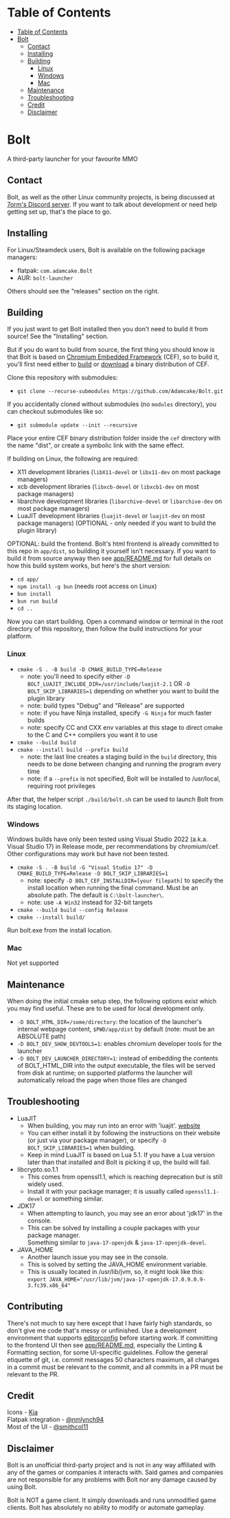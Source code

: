 # Table of Contents
- [Table of Contents](#table-of-contents)
- [Bolt](#bolt)
  - [Contact](#contact)
  - [Installing](#installing)
  - [Building](#building)
    - [Linux](#linux)
    - [Windows](#windows)
    - [Mac](#mac)
  - [Maintenance](#maintenance)
  - [Troubleshooting](#troubleshooting)
  - [Credit](#credit)
  - [Disclaimer](#disclaimer)

# Bolt

A third-party launcher for your favourite MMO

## Contact

Bolt, as well as the other Linux community projects, is being discussed at [7orm's Discord server](https://discord.gg/aX7GT2Mkdu). If you want to talk about development or need help getting set up, that's the place to go.

## Installing

For Linux/Steamdeck users, Bolt is available on the following package managers:
- flatpak: `com.adamcake.Bolt`
- AUR: `bolt-launcher`

Others should see the "releases" section on the right.

## Building

If you just want to get Bolt installed then you don't need to build it from source! See the "Installing" section.

But if you do want to build from source, the first thing you should know is that Bolt is based on [Chromium Embedded Framework](https://bitbucket.org/chromiumembedded/cef) (CEF), so to build it, you'll first need either to [build](https://bitbucket.org/chromiumembedded/cef/wiki/MasterBuildQuickStart.md) or [download](https://adamcake.com/cef) a binary distribution of CEF.

Clone this repository with submodules:
- `git clone --recurse-submodules https://github.com/Adamcake/Bolt.git`

If you accidentally cloned without submodules (no `modules` directory), you can checkout submodules like so:
- `git submodule update --init --recursive`

Place your entire CEF binary distribution folder inside the `cef` directory with the name "dist", or create a symbolic link with the same effect.

If building on Linux, the following are required:
- X11 development libraries (`libX11-devel` or `libx11-dev` on most package managers)
- xcb development libraries (`libxcb-devel` or `libxcb1-dev` on most package managers)
- libarchive development libraries (`libarchive-devel` or `libarchive-dev` on most package managers)
- LuaJIT development libraries (`luajit-devel` or `luajit-dev` on most package managers) (OPTIONAL - only needed if you want to build the plugin library)

OPTIONAL: build the frontend. Bolt's html frontend is already committed to this repo in `app/dist`, so building it yourself isn't necessary. If you want to build it from source anyway then see [app/README.md](https://github.com/Adamcake/Bolt/tree/master/app#app) for full details on how this build system works, but here's the short version:
- `cd app/`
- `npm install -g bun` (needs root access on Linux)
- `bun install`
- `bun run build`
- `cd ..`

Now you can start building. Open a command window or terminal in the root directory of this repository, then follow the build instructions for your platform.

### Linux

- `cmake -S . -B build -D CMAKE_BUILD_TYPE=Release`
  - note: you'll need to specify either `-D BOLT_LUAJIT_INCLUDE_DIR=/usr/include/luajit-2.1` OR `-D BOLT_SKIP_LIBRARIES=1` depending on whether you want to build the plugin library
  - note: build types "Debug" and "Release" are supported
  - note: if you have Ninja installed, specify `-G Ninja` for much faster builds
  - note: specify CC and CXX env variables at this stage to direct cmake to the C and C++ compilers you want it to use
- `cmake --build build`
- `cmake --install build --prefix build`
  - note: the last line creates a staging build in the `build` directory, this needs to be done between changing and running the program every time
  - note: if a `--prefix` is not specified, Bolt will be installed to /usr/local, requiring root privileges

After that, the helper script `./build/bolt.sh` can be used to launch Bolt from its staging location.

### Windows

Windows builds have only been tested using Visual Studio 2022 (a.k.a. Visual Studio 17) in Release mode, per recommendations by chromium/cef. Other configurations may work but have not been tested.
- `cmake -S . -B build -G "Visual Studio 17" -D CMAKE_BUILD_TYPE=Release -D BOLT_SKIP_LIBRARIES=1`
  - note: specify `-D BOLT_CEF_INSTALLDIR=[your filepath]` to specify the install location when running the final command. Must be an absolute path. The default is `C:\bolt-launcher\`.
  - note: use `-A Win32` instead for 32-bit targets
- `cmake --build build --config Release`
- `cmake --install build/`

Run bolt.exe from the install location.

### Mac

Not yet supported

## Maintenance
When doing the initial cmake setup step, the following options exist which you may find useful. These are to be used for local development only.
- `-D BOLT_HTML_DIR=/some/directory`: the location of the launcher's internal webpage content, `$PWD/app/dist` by default (note: must be an ABSOLUTE path)
- `-D BOLT_DEV_SHOW_DEVTOOLS=1`: enables chromium developer tools for the launcher
- `-D BOLT_DEV_LAUNCHER_DIRECTORY=1`: instead of embedding the contents of BOLT_HTML_DIR into the output executable, the files will be served from disk at runtime; on supported platforms the launcher will automatically reload the page when those files are changed

## Troubleshooting

- LuaJIT
  - When building, you may run into an error with 'luajit'. [website](https://luajit.org/index.html)
  - You can either install it by following the instructions on their website (or just via your package manager), or specify `-D BOLT_SKIP_LIBRARIES=1` when building.
  - Keep in mind LuaJIT is based on Lua 5.1. If you have a Lua version later than that installed and Bolt is picking it up, the build will fail.
- libcrypto.so.1.1
  - This comes from openssl1.1, which is reaching deprecation but is still widely used.
  - Install it with your package manager; it is usually called `openssl1.1-devel` or something similar.
- JDK17
  - When attempting to launch, you may see an error about 'jdk17' in the console.
  - This can be solved by installing a couple packages with your package manager.  
    Something similar to `java-17-openjdk` & `java-17-openjdk-devel`.
- JAVA_HOME
  - Another launch issue you may see in the console.
  - This is solved by setting the JAVA_HOME environment variable.
  - This is usually located in /usr/lib/jvm, so, it might look like this:  
    `export JAVA_HOME="/usr/lib/jvm/java-17-openjdk-17.0.9.0.9-3.fc39.x86_64"`

## Contributing

There's not much to say here except that I have fairly high standards, so don't give me code that's messy or unfinished. Use a development environment that supports [editorconfig](https://editorconfig.org/) before starting work. If committing to the frontend UI then see [app/README.md](https://github.com/Adamcake/Bolt/tree/master/app#app), especially the Linting & Formatting section, for some UI-specific guidelines. Follow the general etiquette of git, i.e. commit messages 50 characters maximum, all changes in a commit must be relevant to the commit, and all commits in a PR must be relevant to the PR.

## Credit

Icons - [Kia](https://twitter.com/KiaWildin)  
Flatpak integration - [@nmlynch94](https://github.com/nmlynch94)  
Most of the UI - [@smithcol11](https://github.com/smithcol11)

## Disclaimer

Bolt is an unofficial third-party project and is not in any way affiliated with any of the games or companies it interacts with. Said games and companies are not responsible for any problems with Bolt nor any damage caused by using Bolt.

Bolt is NOT a game client. It simply downloads and runs unmodified game clients. Bolt has absolutely no ability to modify or automate gameplay.
